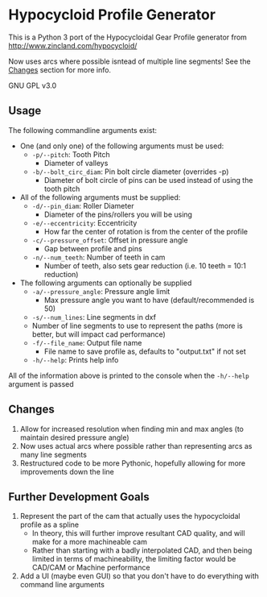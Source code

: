 # Hypocycloid Profile Generator

This is a Python 3 port of the Hypocycloidal Gear Profile generator from http://www.zincland.com/hypocycloid/

Now uses arcs where possible isntead of multiple line segments! See the [Changes](#changes) section for more info.

GNU GPL v3.0 


## <a name="usage"> Usage

The following commandline arguments exist:
- One (and only one) of the following arguments must be used:
  - `-p/--pitch`: Tooth Pitch
    - Diameter of valleys
  - `-b/--bolt_circ_diam`: Pin bolt circle diameter (overrides -p)
    - Diameter of bolt circle of pins can be used instead of using the tooth pitch
- All of the following arguments must be supplied: 
  - `-d/--pin_diam`: Roller Diameter
    - Diameter of the pins/rollers you will be using
  - `-e/--eccentricity`: Eccentricity
    - How far the center of rotation is from the center of the profile
  - `-c/--pressure_offset`: Offset in pressure angle
    - Gap between profile and pins
  - `-n/--num_teeth`: Number of teeth in cam
    - Number of teeth, also sets gear reduction (i.e. 10 teeth = 10:1 reduction)
- The following arguments can optionally be supplied
  - `-a/--pressure_angle`: Pressure angle limit
    - Max pressure angle you want to have (default/recommended is 50)
  - `-s/--num_lines`: Line segments in dxf 
   - Number of line segments to use to represent the paths
   (more is better, but will impact cad performance)
  - `-f/--file_name`: Output file name
    - File name to save profile as, defaults to "output.txt" if not set
  - `-h/--help`: Prints help info

All of the information above is printed to the console when the `-h/--help` argument is passed

## <a name="changes"> Changes

1. Allow for increased resolution when finding min and max angles (to maintain desired pressure angle)
2. Now uses actual arcs where possible rather than representing arcs as many line segments
3. Restructured code to be more Pythonic, hopefully allowing for more improvements down the line

## <a name="goals"> Further Development Goals 
1. Represent the part of the cam that actually uses the hypocycloidal profile as a spline
    * In theory, this will further improve resultant CAD quality, and will make for a more machineable cam
	* Rather than starting with a badly interpolated CAD, and then being limited in terms of machineability, the limiting factor would be CAD/CAM or Machine performance
2. Add a UI (maybe even GUI) so that you don't have to do everything with command line arguments
